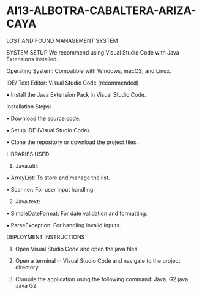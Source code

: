 # AI13-ALBOTRA-CABALTERA-ARIZA-CAYA

LOST AND FOUND MANAGEMENT SYSTEM

SYSTEM SETUP
We recommend using Visual Studio Code with Java Extensions installed.

Operating System: Compatible with Windows, macOS, and Linux.

IDE/ Text Editor: Visual Studio Code (recommended)

•	Install the Java Extension Pack in Visual Studio Code.

Installation Steps:

•	Download the source code.

•	Setup IDE (Visual Studio Code).

•	Clone the repository or download the project files.

LIBRARIES USED

1.	Java.util:

•	ArrayList: To store and manage the list.

•	Scanner: For user input handling.

2.	Java.text:

•	SimpleDateFormat: For date validation and formatting.

•	ParseException: For handling invalid inputs.

DEPLOYMENT INSTRUCTIONS

1.	Open Visual Studio Code and open the java files.

2.	Open a terminal in Visual Studio Code and navigate to the project directory.

3.	Compile the application using the following command:
Java. G2.java
Java G2



